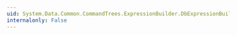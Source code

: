 ```yaml
---
uid: System.Data.Common.CommandTrees.ExpressionBuilder.DbExpressionBuilder.Scan(System.Data.Metadata.Edm.EntitySetBase)
internalonly: False
---
```


